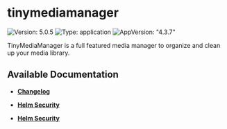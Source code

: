 # tinymediamanager

![Version: 5.0.5](https://img.shields.io/badge/Version-5.0.5-informational?style=flat-square) ![Type: application](https://img.shields.io/badge/Type-application-informational?style=flat-square) ![AppVersion: "4.3.7"](https://img.shields.io/badge/AppVersion-"4.3.7"-informational?style=flat-square)

TinyMediaManager is a full featured media manager to organize and clean up your media library.

## Available Documentation

- [**Changelog**](CHANGELOG)

- [**Helm Security**](container-security)

- [**Helm Security**](helm-security)

